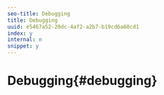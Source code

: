 ```yaml
---
seo-title: Debugging
title: Debugging
uuid: e5467a52-20dc-4af2-a2b7-b19cd6a60cd1
index: y
internal: n
snippet: y
---
```


# Debugging{#debugging}

<a id="section_FD1D77D15E904CCB9386F94D69CA6512"></a>

